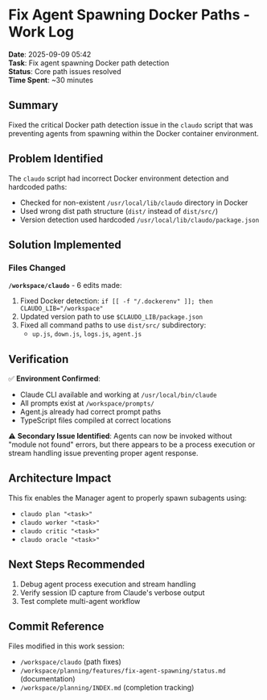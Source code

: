# Fix Agent Spawning Docker Paths - Work Log

**Date**: 2025-09-09 05:42  
**Task**: Fix agent spawning Docker path detection  
**Status**: Core path issues resolved  
**Time Spent**: ~30 minutes

## Summary

Fixed the critical Docker path detection issue in the `claudo` script that was preventing agents from spawning within the Docker container environment.

## Problem Identified

The `claudo` script had incorrect Docker environment detection and hardcoded paths:
- Checked for non-existent `/usr/local/lib/claudo` directory in Docker
- Used wrong dist path structure (`dist/` instead of `dist/src/`)
- Version detection used hardcoded `/usr/local/lib/claudo/package.json`

## Solution Implemented

### Files Changed

**`/workspace/claudo`** - 6 edits made:
1. Fixed Docker detection: `if [[ -f "/.dockerenv" ]]; then CLAUDO_LIB="/workspace"`
2. Updated version path to use `$CLAUDO_LIB/package.json`
3. Fixed all command paths to use `dist/src/` subdirectory:
   - `up.js`, `down.js`, `logs.js`, `agent.js`

## Verification

✅ **Environment Confirmed**:
- Claude CLI available and working at `/usr/local/bin/claude`
- All prompts exist at `/workspace/prompts/`
- Agent.js already had correct prompt paths
- TypeScript files compiled at correct locations

⚠️ **Secondary Issue Identified**: 
Agents can now be invoked without "module not found" errors, but there appears to be a process execution or stream handling issue preventing proper agent response.

## Architecture Impact

This fix enables the Manager agent to properly spawn subagents using:
- `claudo plan "<task>"`  
- `claudo worker "<task>"`
- `claudo critic "<task>"`
- `claudo oracle "<task>"`

## Next Steps Recommended

1. Debug agent process execution and stream handling
2. Verify session ID capture from Claude's verbose output
3. Test complete multi-agent workflow

## Commit Reference

Files modified in this work session:
- `/workspace/claudo` (path fixes)
- `/workspace/planning/features/fix-agent-spawning/status.md` (documentation)
- `/workspace/planning/INDEX.md` (completion tracking)